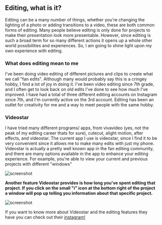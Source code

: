 ## Editing, what is it?

Editing can be a many number of things, whether you're changing the lighting of a photo or adding transitions to a video, these are both common forms of editing. Many people believe editing is only done for projects to make their presentation look more presentable. However, since editing is such a broad term for so many different actions it opens up a whole other world possibilities and experiences. So, I am going to shine light upon my own experience with editing.

### What does editing mean to me

I've been doing video editing of different pictures and clips to create what we call "fan edits". Although many would probably say this is a cringey hobby, I find a lot of joy in doing it. I've been video editing since 7th grade, and I often get to look back on old edits I've done to see how much I've improved. I have had a total of three different editing accounts on Instagram since 7th, and I'm currently active on the 3rd account. Editing has been an outlet for creativity for me and a way to meet people with the same hobby. 

### Videostar

I have tried many different programs/ apps, from vivavideo (yes, not the peak of my editing career thats for sure), cutecut, alight motion, after effects, and videostar. The current app I use is videostar, since I find it to be very convenient since it allows me to make many edits with just my phone. Videostar is actually a pretty well known app in the fan editing community, and there are many options available in the app to enhance your editing experience. For example, you're able to view your current and previous projects with different "windows"

![screenshot](https://dohack.info/wp-content/uploads/2018/12/48-saved-a-project_result-300x533.jpg "Videostar homepage/ porject viewer")

**Another feature Videostar provides is how long you've spent editing that project. If you click on the small "i" icon at the bottom right of the project a window will pop up telling you information about that specific project.**

![screenshot](https://pm1.narvii.com/7447/e874b9fedec25778e797579e61759efdb3f2da42r1-750-1334v2_00.jpg "Project time and other info")

If you want to know more about Videostar and the editing features they have you can check out their [instagram!](https://www.instagram.com/videostarapp/?hl=en)

